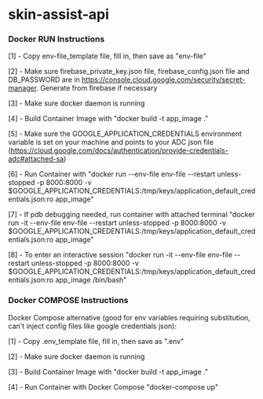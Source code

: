 # skin-assist-api

### Docker RUN Instructions

[1] - Copy env-file_template file, fill in, then save as "env-file"

[2] - Make sure firebase_private_key.json file, firebase_config.json file and DB_PASSWORD are in https://console.cloud.google.com/security/secret-manager. Generate from firebase if necessary

[3] - Make sure docker daemon is running

[4] - Build Container Image with "docker build -t app_image ."

[5] - Make sure the GOOGLE_APPLICATION_CREDENTIALS environment variable is set on your machine and points to your ADC json file (https://cloud.google.com/docs/authentication/provide-credentials-adc#attached-sa)

[6] - Run Container with "docker run --env-file env-file --restart unless-stopped -p 8000:8000 -v $GOOGLE_APPLICATION_CREDENTIALS:/tmp/keys/application_default_credentials.json:ro app_image"

[7] - If pdb debugging needed, run container with attached terminal "docker run -it --env-file env-file --restart unless-stopped -p 8000:8000 -v $GOOGLE_APPLICATION_CREDENTIALS:/tmp/keys/application_default_credentials.json:ro app_image"

[8] - To enter an interactive session "docker run -it --env-file env-file --restart unless-stopped -p 8000:8000 -v $GOOGLE_APPLICATION_CREDENTIALS:/tmp/keys/application_default_credentials.json:ro app_image /bin/bash"

### Docker COMPOSE Instructions
Docker Compose alternative (good for env variables requiring substitution, can't inject config files like google credentials json):

[1] - Copy .env_template file, fill in, then save as ".env"

[2] - Make sure docker daemon is running

[3] - Build Container Image with "docker build -t app_image ."

[4] - Run Container with Docker Compose "docker-compose up"

